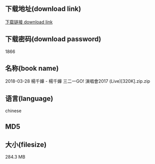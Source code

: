 ## 下载地址(download link)
[下载链接 download link](https://voluble-croquembouche-d321dc.netlify.app/?s=2018-03-28+%E6%A5%8A%E5%8D%83%E5%AC%85+-+%E6%A5%8A%E5%8D%83%E5%AC%85+%E4%B8%89%E4%BA%8C%E4%B8%80GO%21+%E6%BC%94%E5%94%B1%E6%9C%832017+%28Live%29%5B320K%5D.zip)

## 下载密码(download password)
1866

## 名称(book name)
2018-03-28 楊千嬅 - 楊千嬅 三二一GO! 演唱會2017 (Live)[320K].zip.zip

## 语言(language)
chinese

## MD5


## 大小(filesize)
284.3 MB

